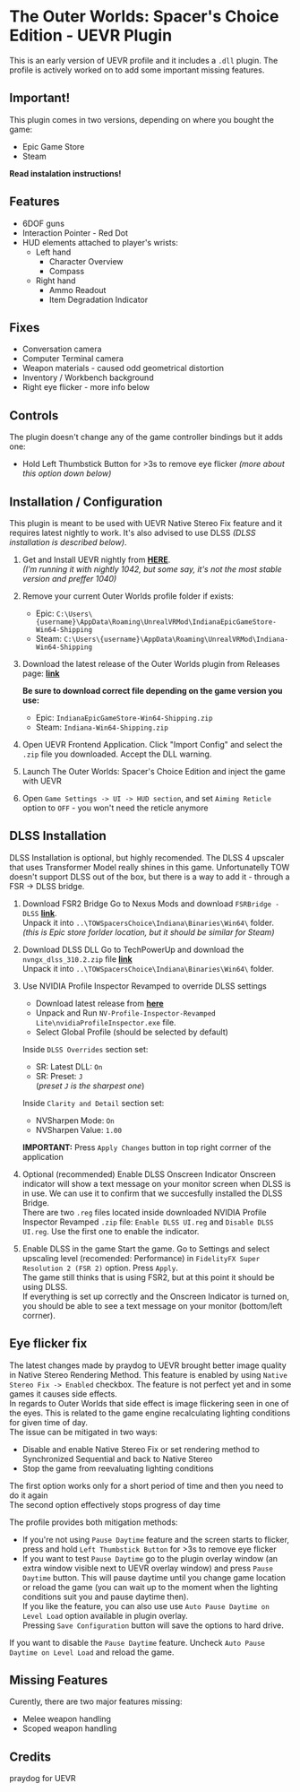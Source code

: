 # The Outer Worlds: Spacer's Choice Edition - UEVR Plugin

This is an early version of UEVR profile and it includes a `.dll` plugin. The profile is actively worked on to add some important missing features.

## Important!
This plugin comes in two versions, depending on where you bought the game:
* Epic Game Store
* Steam

**Read instalation instructions!**

## Features
* 6DOF guns
* Interaction Pointer - Red Dot
* HUD elements attached to player's wrists:
    * Left hand
        * Character Overview
        * Compass
    * Right hand
        * Ammo Readout
        * Item Degradation Indicator

## Fixes
* Conversation camera
* Computer Terminal camera
* Weapon materials - caused odd geometrical distortion
* Inventory / Workbench background
* Right eye flicker - more info below

## Controls
The plugin doesn't change any of the game controller bindings but it adds one:
* Hold Left Thumbstick Button for >3s to remove eye flicker
*(more about this option down below)*

## Installation / Configuration
This plugin is meant to be used with UEVR Native Stereo Fix feature and it requires latest nightly to work.
It's also advised to use DLSS *(DLSS installation is described below)*.

1) Get and Install UEVR nightly from [**HERE**](https://github.com/praydog/UEVR-nightly/releases).  
    *(I'm running it with nightly 1042, but some say, it's not the most stable version and preffer 1040)*
2) Remove your current Outer Worlds profile folder if exists:
    * Epic: `C:\Users\{username}\AppData\Roaming\UnrealVRMod\IndianaEpicGameStore-Win64-Shipping`
    * Steam: `C:\Users\{username}\AppData\Roaming\UnrealVRMod\Indiana-Win64-Shipping`
3) Download the latest release of the Outer Worlds plugin from Releases page: [**link**](https://github.com/gwizdek/OuterWorlds-UEVR-Plugin/releases)

    **Be sure to download correct file depending on the game version you use:**
    * Epic: `IndianaEpicGameStore-Win64-Shipping.zip`
    * Steam: `Indiana-Win64-Shipping.zip`

4) Open UEVR Frontend Application. Click "Import Config" and select the `.zip` file you downloaded. Accept the DLL warning.
5) Launch The Outer Worlds: Spacer's Choice Edition and inject the game with UEVR
6) Open `Game Settings -> UI -> HUD section`, and set `Aiming Reticle` option to `OFF` - you won't need the reticle anymore

## DLSS Installation
DLSS Installation is optional, but highly recomended. The DLSS 4 upscaler that uses Transformer Model really shines in this game.
Unfortunatelly TOW doesn't support DLSS out of the box, but there is a way to add it - through a FSR -> DLSS bridge.

1) Download FSR2 Bridge
Go to Nexus Mods and download `FSRBridge - DLSS` [**link**](https://www.nexusmods.com/starfield/mods/196?tab=files).  
Unpack it into `..\TOWSpacersChoice\Indiana\Binaries\Win64\` folder.  
*(this is Epic store forlder location, but it should be similar for Steam)*

2) Download DLSS DLL
Go to TechPowerUp and download the `nvngx_dlss_310.2.zip` file [**link**](https://www.techpowerup.com/download/nvidia-dlss-dll/)  
Unpack it into `..\TOWSpacersChoice\Indiana\Binaries\Win64\` folder.

3) Use NVIDIA Profile Inspector Revamped to override DLSS settings
    * Download latest release from [**here**](https://github.com/xHybred/NvidiaProfileInspectorRevamped/releases)  
    * Unpack and Run `NV-Profile-Inspector-Revamped Lite\nvidiaProfileInspector.exe` file.  
    * Select Global Profile (should be selected by default)  

    Inside `DLSS Overrides` section set:  
    * SR: Latest DLL: `On`
    * SR: Preset: `J`  
    (*preset `J` is the sharpest one*)  

    Inside `Clarity and Detail` section set:  
    * NVSharpen Mode: `On`
    * NVSharpen Value: `1.00`

    **IMPORTANT:** Press `Apply Changes` button in top right corrner of the application


4) Optional (recommended) Enable DLSS Onscreen Indicator
Onscreen indicator will show a text message on your monitor screen when DLSS is in use. We can use it to confirm that we succesfully installed the DLSS Bridge.  
There are two `.reg` files located inside downloaded NVIDIA Profile Inspector Revamped `.zip` file: `Enable DLSS UI.reg` and `Disable DLSS UI.reg`. Use the first one to enable the indicator. 

5) Enable DLSS in the game
Start the game. Go to Settings and select upscaling level (recomended: Performance) in `FidelityFX Super Resolution 2 (FSR 2)` option. Press `Apply`.  
The game still thinks that is using FSR2, but at this point it should be using DLSS.  
If everything is set up correctly and the Onscreen Indicator is turned on, you should be able to see a text message on your monitor (bottom/left corrner).


## Eye flicker fix
The latest changes made by praydog to UEVR brought better image quality in Native Stereo Rendering Method. This feature is enabled by using `Native Stereo Fix -> Enabled` checkbox. The feature is not perfect yet and in some games it causes side effects.  
In regards to Outer Worlds that side effect is image flickering seen in one of the eyes. This is related to the game engine recalculating lighting conditions for given time of day.  
The issue can be mitigated in two ways:  
* Disable and enable Native Stereo Fix or set rendering method to Synchronized Sequential and back to Native Stereo
* Stop the game from reevaluating lighting conditions  

The first option works only for a short period of time and then you need to do it again  
The second option effectively stops progress of day time

The profile provides both mitigation methods:
* If you're not using `Pause Daytime` feature and the screen starts to flicker, press and hold `Left Thumbstick Button` for >3s to remove eye flicker
* If you want to test `Pause Daytime` go to the plugin overlay window (an extra window visible next to UEVR overlay window) and press `Pause Daytime` button.
This will pause daytime until you change game location or reload the game (you can wait up to the moment when the lighting conditions suit you and pause daytime then).  
If you like the feature, you can also use use `Auto Pause Daytime on Level Load` option available in plugin overlay.  
Pressing `Save Configuration` button will save the options to hard drive.

If you want to disable the `Pause Daytime` feature. Uncheck `Auto Pause Daytime on Level Load` and reload the game.

## Missing Features  
Curently, there are two major features missing:
* Melee weapon handling
* Scoped weapon handling


## Credits
praydog for UEVR
